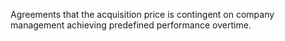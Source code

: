 Agreements that the acquisition price is contingent on company management achieving predefined performance overtime. 
